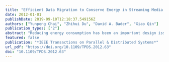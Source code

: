 ```yaml
---
title: "Efficient Data Migration to Conserve Energy in Streaming Media Storage Systems"
date: 2012-01-01
publishDate: 2019-09-10T12:18:37.549156Z
authors: ["Yunpeng Chai", "Zhihui Du", "David A. Bader", "Xiao Qin"]
publication_types: ["2"]
abstract: "Reducing energy consumption has been an important design issue for large-scale streaming media storage systems. Existing energy conservation techniques are inadequate to achieve high energy efficiency for streaming media computing environments due to high data migration overhead. To address this problem, we propose in this paper a new energy-efficient method called Explicit Energy Saving Disk Cooling or EESDC. EESDC significantly reduces data migration overhead because of two reasons. First, a set of disks referred to Explicit Energy Saving Disks (EESD) is explicitly fixed according to temporal system load. Second, all the migrated data in EESDC directly contribute on extending the idle time of EESD to conserve more energy efficiently. Therefore, the EESDC method is conducive to saving more energy by quickly achieving energy-efficient data layouts without unnecessary data migrations. We implement EESDC in a simulated disk system, which is validated against a prototype system powered by our EESDC. Our experimental results using both real-world traces and synthetic traces show that EESDC can save up to 28.13-29.33 percent energy consumption for typical streaming media traces. Energy efficiency of streaming media storage systems can be improved by 3.3-6.0 times when EESDC is coupled."
featured: false
publication: "*IEEE Transactions on Parallel & Distributed Systems*"
url_pdf: "https://doi.org/10.1109/TPDS.2012.63"
doi: "10.1109/TPDS.2012.63"
---
```



